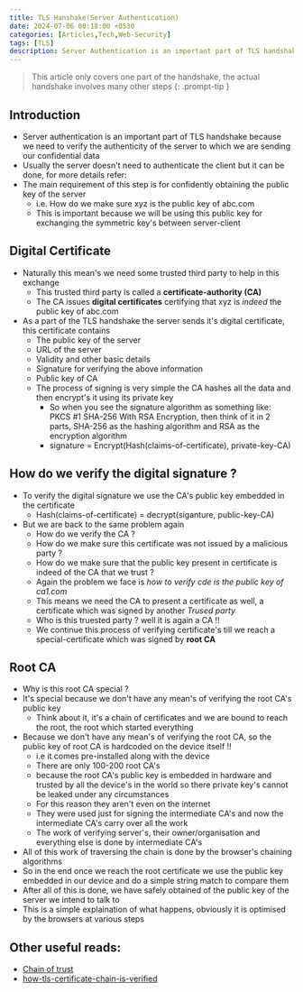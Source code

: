 ```yaml
---
title: TLS Hanshake(Server Authentication)
date: 2024-07-06 00:18:00 +0530
categories: [Articles,Tech,Web-Security]
tags: [TLS]
description: Server Authentication is an important part of TLS handshake, this might seem trivial at first but the technology supporting it covers a lot of modern cryptography 
---
```


<!-- markdownlint-capture -->
<!-- markdownlint-disable -->
> This article only covers one part of the handshake, the actual handshake involves many other steps
{: .prompt-tip }

<!-- markdownlint-restore -->

## Introduction

- Server authentication is an important part of TLS handshake because we need to verify the authenticity of the server to which we are sending our confidential data
- Usually the server doesn't need to authenticate the client but it can be done, for more details refer:
- The main requirement of this step is for confidently obtaining the public key of the server
    - i.e. How do we make sure xyz is the public key of abc.com
    - This is important because we will be using this public key for exchanging the symmetric key's between server-client

## Digital Certificate

- Naturally this mean's we need some trusted third party to help in this exchange 
    - This trusted third party is called a **certificate-authority (CA)**
    - The CA issues **digital certificates** certifying that xyz is *indeed* the public key of abc.com
- As a part of the TLS handshake the server sends it's digital certificate, this certificate contains 
    - The public key of the server
    - URL of the server 
    - Validity and other basic details
    - Signature for verifying the above information
    - Public key of CA 
    - The process of signing is very simple the CA hashes all the data and then encrypt's it using its private key
        - So when you see the signature algorithm as something like: PKCS #1 SHA-256 With RSA Encryption, then think of it in 2 parts, SHA-256 as the hashing algorithm and RSA as the encryption algorithm
        - signature = Encrypt(Hash(claims-of-certificate), private-key-CA)

## How do we verify the digital signature ?

- To verify the digital signature we use the CA's public key embedded in the certificate
    - Hash(claims-of-certificate) = decrypt(siganture, public-key-CA)
- But we are back to the same problem again
    - How do we verify the CA ? 
    - How do we make sure this certificate was not issued by a malicious party ? 
    - How do we make sure that the public key present in certificate is indeed of the CA that we trust ?
    - Again the problem we face is *how to verify cde is the public key of ca1.com*
    - This means we need the CA to present a certificate as well, a certificate which was signed by another *Trused party*
    - Who is this truested party ? well it is again a CA !!
    - We continue this process of verifying certificate's till we reach a special-certificate which was signed by **root CA**

## Root CA
- Why is this root CA special ? 
- It's special because we don't have any mean's of verifying the root CA's public key
    - Think about it, it's a chain of certificates and we are bound to reach the root, the root which started everything
- Because we don't have any mean's of verifying the root CA, so the public key of root CA is hardcoded on the device itself !!
    - i.e it comes pre-installed along with the device
    - There are only 100-200 root CA's 
    - because the root CA's public key is embedded in hardware and trusted by all the device's in the world so there private key's cannot be leaked under any circumstances
    - For this reason they aren't even on the internet
    - They were used just for signing the intermediate CA's and now the intermediate CA's carry over all the work
    - The work of verifying server's, their owner/organisation and everything else is done by intermediate CA's
- All of this work of traversing the chain is done by the browser's chaining algorithms
- So in the end once we reach the root certificate we use the public key embedded in our device and do a simple string match to compare them
- After all of this is done, we have safely obtained of the public key of the server we intend to talk to
- This is a simple explaination of what happens, obviously it is optimised by the browsers at various steps

## Other useful reads:
- [Chain of trust](https://www.keyfactor.com/blog/certificate-chain-of-trust/)
- [how-tls-certificate-chain-is-verified](https://security.stackexchange.com/questions/130847/how-tls-certificate-chain-is-verified)
